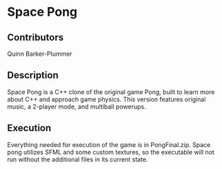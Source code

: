 # Space Pong

## Contributors

Quinn Barker-Plummer

## Description

Space Pong is a C++ clone of the original game Pong, built to learn more about C++ and approach game physics.
This version features original music, a 2-player mode, and multiball powerups.

## Execution

Everything needed for execution of the game is in PongFinal.zip. 
Space pong utilizes SFML and some custom textures, so the executable will not run without the additional files in its current state. 
